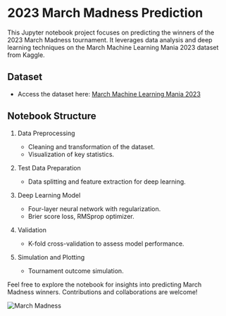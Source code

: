 # 2023 March Madness Prediction

This Jupyter notebook project focuses on predicting the winners of the 2023 March Madness tournament. It leverages data analysis and deep learning techniques on the March Machine Learning Mania 2023 dataset from Kaggle.

## Dataset
- Access the dataset here: [March Machine Learning Mania 2023](https://www.kaggle.com/competitions/march-machine-learning-mania-2023/data)

## Notebook Structure
1. Data Preprocessing
   - Cleaning and transformation of the dataset.
   - Visualization of key statistics.
   
2. Test Data Preparation
   - Data splitting and feature extraction for deep learning.

3. Deep Learning Model
   - Four-layer neural network with regularization.
   - Brier score loss, RMSprop optimizer.

4. Validation
   - K-fold cross-validation to assess model performance.

5. Simulation and Plotting
   - Tournament outcome simulation.

Feel free to explore the notebook for insights into predicting March Madness winners. Contributions and collaborations are welcome!

![March Madness](march_madness.png)
